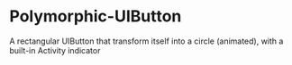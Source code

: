 # Polymorphic-UIButton
A rectangular UIButton that transform itself into a circle (animated), with a built-in Activity indicator
